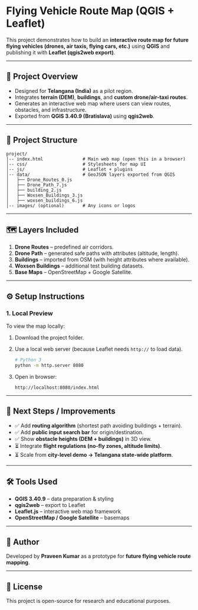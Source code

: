 # Flying Vehicle Route Map (QGIS + Leaflet)

This project demonstrates how to build an **interactive route map for future flying vehicles (drones, air taxis, flying cars, etc.)** using **QGIS** and publishing it with **Leaflet (qgis2web export)**.

---

## 🚀 Project Overview

* Designed for **Telangana (India)** as a pilot region.
* Integrates **terrain (DEM)**, **buildings**, and **custom drone/air-taxi routes**.
* Generates an interactive web map where users can view routes, obstacles, and infrastructure.
* Exported from **QGIS 3.40.9 (Bratislava)** using **qgis2web**.

---

## 📂 Project Structure

```
project/
│-- index.html               # Main web map (open this in a browser)
│-- css/                     # Stylesheets for map UI
│-- js/                      # Leaflet + plugins
│-- data/                    # GeoJSON layers exported from QGIS
│   ├── Drone_Routes_0.js
│   ├── Drone_Path_7.js
│   ├── building_2.js
│   ├── Woxsen_Buildings_3.js
│   ├── woxsen_buildings_6.js
│-- images/ (optional)       # Any icons or logos
```

---

## 🗺️ Layers Included

1. **Drone Routes** – predefined air corridors.
2. **Drone Path** – generated safe paths with attributes (altitude, length).
3. **Buildings** – imported from OSM (with height attributes where available).
4. **Woxsen Buildings** – additional test building datasets.
5. **Base Maps** – OpenStreetMap + Google Satellite.

---

## ⚙️ Setup Instructions

### 1. Local Preview

To view the map locally:

1. Download the project folder.
2. Use a local web server (because Leaflet needs `http://` to load data).

   ```bash
   # Python 3
   python -m http.server 8080
   ```
3. Open in browser:

   ```
   http://localhost:8080/index.html
   ```



---

## 📌 Next Steps / Improvements

* ✅ Add **routing algorithm** (shortest path avoiding buildings + terrain).
* ✅ Add **public input search bar** for origin/destination.
* ✅ Show **obstacle heights (DEM + buildings)** in 3D view.
* ⏳ Integrate **flight regulations (no-fly zones, altitude limits)**.
* ⏳ Scale from **city-level demo → Telangana state-wide platform**.

---

## 🛠️ Tools Used

* **QGIS 3.40.9** – data preparation & styling
* **qgis2web** – export to Leaflet
* **Leaflet.js** – interactive web map framework
* **OpenStreetMap / Google Satellite** – basemaps

---

## 👥 Author

Developed by **Praveen Kumar** as a prototype for **future flying vehicle route mapping**.

---

## 📄 License

This project is open-source for research and educational purposes.
